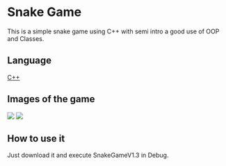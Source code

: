 # Snake Game
This is a simple snake game using C++ with semi intro a good use of OOP and Classes.

## Language
[C++](https://cplusplus.com/)

## Images of the game
<img src="https://github.com/Goblo7/Snake-Game-v1.3/blob/c876927f774c89d32a5293c3e5e05dfae68806af/Snake%20Game%20%20v1.3/images/Intro.png">

<img src="https://github.com/Goblo7/Snake-Game-v1.3/blob/c876927f774c89d32a5293c3e5e05dfae68806af/Snake%20Game%20%20v1.3/images/in-Game.png">

## How to use it
Just download it and execute SnakeGameV1.3 in Debug.
